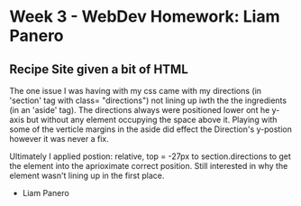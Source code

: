 # Week 3 - WebDev Homework: Liam Panero

## Recipe Site given a bit of HTML

The one issue I was having with my css came with my directions (in 'section' tag with class= "directions") not lining up iwth the the ingredients (in an 'aside' tag). The directions always were positioned lower ont he y-axis but without any element occupying the space above it. Playing with some of the verticle margins in the aside did effect the Direction's y-postion however it was never a fix. 

Ultimately I applied postion: relative, top = -27px to section.directions to get the element into the aprioximate correct position. Still interested in why the element wasn't lining up in the first place.

- Liam Panero


